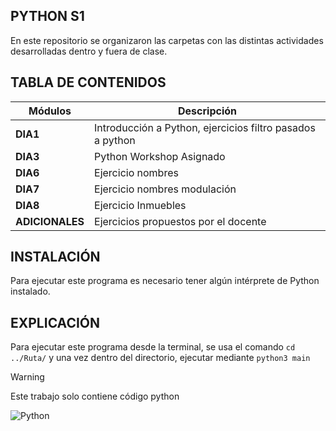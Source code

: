 ## PYTHON S1
En este repositorio se organizaron las carpetas con las distintas actividades desarrolladas dentro y fuera de clase.

## TABLA DE CONTENIDOS 
| Módulos | Descripción  |
| -- | -- |
| __DIA1__  | Introducción a Python, ejercicios filtro pasados a python |
| __DIA3__  | Python Workshop Asignado                          |
| __DIA6__    | Ejercicio nombres |
| __DIA7__  | Ejercicio nombres modulación |
| __DIA8__  | Ejercicio Inmuebles |
| __ADICIONALES__ | Ejercicios propuestos por el docente

## INSTALACIÓN
Para ejecutar este programa es necesario tener algún intérprete de Python instalado.

## EXPLICACIÓN
Para ejecutar este programa desde la terminal, se usa el comando `cd ../Ruta/` y una vez dentro del directorio, ejecutar mediante `python3 main`

>[!WARNING]
>Este trabajo solo contiene código python

![Python](https://programacionfacil.org/blog/wp-content/uploads/2022/07/curso-python.png)
